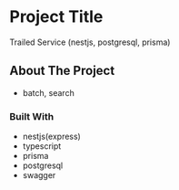 # Project Title

Trailed Service (nestjs, postgresql, prisma)

## About The Project

- batch, search

### Built With

- nestjs(express)
- typescript
- prisma
- postgresql
- swagger
